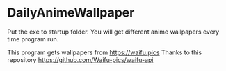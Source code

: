 # DailyAnimeWallpaper
Put the exe to startup folder. You will get different anime wallpapers every time program run.

This program gets wallpapers from https://waifu.pics
Thanks to this repository https://github.com/Waifu-pics/waifu-api
